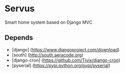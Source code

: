 Servus
======

Smart home system based on Django MVC


Depends
--------

* [django] (https://www.djangoproject.com/download)
* [south] (http://south.aeracode.org)
* [django-cron] (https://github.com/Tivix/django-cron)
* [pyserial] (https://pypi.python.org/pypi/pyserial)